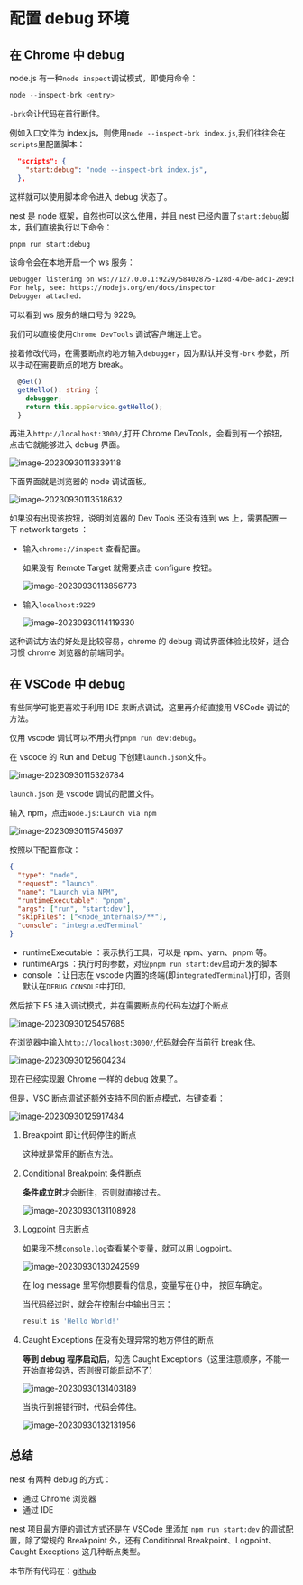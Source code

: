 # 配置 debug 环境

## 在 Chrome 中 debug

node.js 有一种`node inspect`调试模式，即使用命令：

```js
node --inspect-brk <entry>
```

`-brk`会让代码在首行断住。

例如入口文件为 index.js，则使用`node --inspect-brk index.js`,我们往往会在 `scripts`里配置脚本：

```json
  "scripts": {
    "start:debug": "node --inspect-brk index.js",
  },
```

这样就可以使用脚本命令进入 debug 状态了。

nest 是 node 框架，自然也可以这么使用，并且 nest 已经内置了`start:debug`脚本，我们直接执行以下命令：

```bash
pnpm run start:debug
```

该命令会在本地开启一个 ws 服务：

```bash
Debugger listening on ws://127.0.0.1:9229/58402875-128d-47be-adc1-2e9cbf04c528
For help, see: https://nodejs.org/en/docs/inspector
Debugger attached.
```

可以看到 ws 服务的端口号为 9229。

我们可以直接使用`Chrome DevTools` 调试客户端连上它。

接着修改代码，在需要断点的地方输入`debugger`，因为默认并没有`-brk` 参数，所以手动在需要断点的地方 break。

```ts
  @Get()
  getHello(): string {
    debugger;
    return this.appService.getHello();
  }
```

再进入`http://localhost:3000/`,打开 Chrome DevTools，会看到有一个按钮，点击它就能够进入 debug 界面。

![image-20230930113339118](https://raw.githubusercontent.com/18888628835/image-cloud/main/assets202309301133253.png)

下面界面就是浏览器的 node 调试面板。

![image-20230930113518632](https://raw.githubusercontent.com/18888628835/image-cloud/main/assets202309301135675.png)

如果没有出现该按钮，说明浏览器的 Dev Tools 还没有连到 ws 上，需要配置一下 network targets ：

- 输入`chrome://inspect` 查看配置。

  如果没有 Remote Target 就需要点击 configure 按钮。

  ![image-20230930113856773](https://raw.githubusercontent.com/18888628835/image-cloud/main/assets202309301138808.png)

- 输入`localhost:9229`

  ![image-20230930114119330](https://raw.githubusercontent.com/18888628835/image-cloud/main/assets202309301141363.png)

这种调试方法的好处是比较容易，chrome 的 debug 调试界面体验比较好，适合习惯 chrome 浏览器的前端同学。

## 在 VSCode 中 debug

有些同学可能更喜欢于利用 IDE 来断点调试，这里再介绍直接用 VSCode 调试的方法。

仅用 vscode 调试可以不用执行`pnpm run dev:debug`。

在 vscode 的 Run and Debug 下创建`launch.json`文件。

![image-20230930115326784](https://raw.githubusercontent.com/18888628835/image-cloud/main/assets202309301153828.png)

`launch.json` 是 vscode 调试的配置文件。

输入 npm，点击`Node.js:Launch via npm`

![image-20230930115745697](https://raw.githubusercontent.com/18888628835/image-cloud/main/assets202309301157737.png)

按照以下配置修改：

```json
{
  "type": "node",
  "request": "launch",
  "name": "Launch via NPM",
  "runtimeExecutable": "pnpm",
  "args": ["run", "start:dev"],
  "skipFiles": ["<node_internals>/**"],
  "console": "integratedTerminal"
}
```

- runtimeExecutable ：表示执行工具，可以是 npm、yarn、pnpm 等。
- runtimeArgs ：执行时的参数，对应`pnpm run start:dev`启动开发的脚本
- console ：让日志在 vscode 内置的终端(即`integratedTerminal`)打印，否则默认在`DEBUG CONSOLE`中打印。

然后按下 F5 进入调试模式，并在需要断点的代码左边打个断点

![image-20230930125457685](https://raw.githubusercontent.com/18888628835/image-cloud/main/assets202309301254731.png)

在浏览器中输入`http://localhost:3000/`,代码就会在当前行 break 住。

![image-20230930125604234](https://raw.githubusercontent.com/18888628835/image-cloud/main/assets202309301256281.png)

现在已经实现跟 Chrome 一样的 debug 效果了。

但是，VSC 断点调试还额外支持不同的断点模式，右键查看：

![image-20230930125917484](https://raw.githubusercontent.com/18888628835/image-cloud/main/assets202309301259532.png)

1. Breakpoint 即让代码停住的断点

   这种就是常用的断点方法。

2. Conditional Breakpoint 条件断点

   **条件成立时**才会断住，否则就直接过去。

   ![image-20230930131108928](https://raw.githubusercontent.com/18888628835/image-cloud/main/assets202309301311967.png)

3. Logpoint 日志断点

   如果我不想`console.log`查看某个变量，就可以用 Logpoint。

   ![image-20230930130242599](https://raw.githubusercontent.com/18888628835/image-cloud/main/assets202309301302652.png)

   在 log message 里写你想要看的信息，变量写在`{}`中， 按回车确定。

   当代码经过时，就会在控制台中输出日志：

   ```bash
   result is 'Hello World!'
   ```

4. Caught Exceptions 在没有处理异常的地方停住的断点

   **等到 debug 程序启动后**，勾选 Caught Exceptions（这里注意顺序，不能一开始直接勾选，否则很可能启动不了）

   ![image-20230930131403189](https://raw.githubusercontent.com/18888628835/image-cloud/main/assets202309301314236.png)

   当执行到报错行时，代码会停住。

   ![image-20230930132131956](https://raw.githubusercontent.com/18888628835/image-cloud/main/assets202309301321014.png)

## 总结

nest 有两种 debug 的方式：

- 通过 Chrome 浏览器
- 通过 IDE

nest 项目最方便的调试方式还是在 VSCode 里添加 `npm run start:dev` 的调试配置，除了常规的 Breakpoint 外，还有 Conditional Breakpoint、Logpoint、Caught Exceptions 这几种断点类型。

本节所有代码在：[github](https://github.com/18888628835/learn-nest/tree/how-to-debug)
